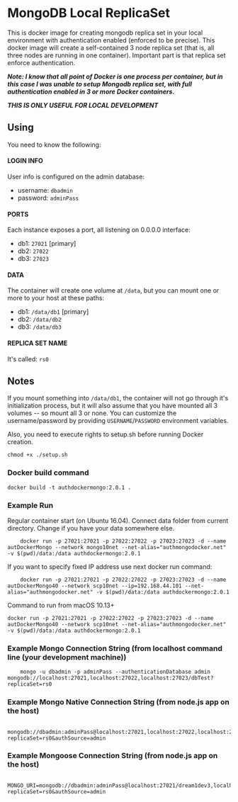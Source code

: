 # MongoDB Local ReplicaSet

This is docker image for creating mongodb replica set in your local environment with authentication enabled (enforced to be precise). 
This docker image will create a self-contained 3 node replica set (that is, all three nodes are running in one container).
Important part is that replica set enforce authentication.

***Note: I know that all point of Docker is one process per container, but in this case I was unable to setup Mongodb replica set, with full authentication enabled in 3 or more Docker containers.***


***THIS IS ONLY USEFUL FOR LOCAL DEVELOPMENT***

## Using

You need to know the following:

#### LOGIN INFO

User info is configured on the admin database:

  - username: `dbadmin`
  - password: `adminPass`

#### PORTS
Each instance exposes a port, all listening on 0.0.0.0 interface:

  - db1: `27021` [primary]
  - db2: `27022`
  - db3: `27023`

#### DATA
The container will create one volume at `/data`, but you can mount one or more to your host at these paths:

  - db1: `/data/db1` [primary]
  - db2: `/data/db2`
  - db3: `/data/db3`

#### REPLICA SET NAME
It's called: `rs0`

## Notes

If you mount something into `/data/db1`, the container will not go through it's initialization process, but it will also assume that you have mounted all 3 volumes -- so mount all 3 or none.
You can customize the username/password by providing `USERNAME`/`PASSWORD` environment variables.

Also, you need to execute rights to setup.sh before running Docker creation.
```
chmod +x ./setup.sh
```

### Docker build command
```
docker build -t authdockermongo:2.0.1 .
```

### Example Run
Regular container start (on Ubuntu 16.04). Connect data folder from current directory. Change if you have your data somewhere else.
```
    docker run -p 27021:27021 -p 27022:27022 -p 27023:27023 -d --name autDockerMongo --network mongo10net --net-alias="authmongodocker.net" -v $(pwd)/data:/data authdockermongo:2.0.1
```

If you want to specify fixed IP address use next docker run command:
```
    docker run -p 27021:27021 -p 27022:27022 -p 27023:27023 -d --name autDockerMongo40 --network scp10net --ip=192.168.44.101 --net-alias="authmongodocker.net" -v $(pwd)/data:/data authdockermongo:2.0.1
```

Command to run from macOS 10.13+
```
docker run -p 27021:27021 -p 27022:27022 -p 27023:27023 -d --name autDockerMongo40 --network scp10net --net-alias="authmongodocker.net" -v $(pwd)/data:/data authdockermongo:2.0.1
```

### Example Mongo Connection String (from localhost command line (your development machine))
```
    mongo -u dbadmin -p adminPass --authenticationDatabase admin mongodb://localhost:27021,localhost:27022,localhost:27023/dbTest?replicaSet=rs0
```

### Example Mongo Native Connection String (from node.js app on the host)
```
    mongodb://dbadmin:adminPass@localhost:27021,localhost:27022,localhost:27023/dream1dev3?replicaSet=rs0&authSource=admin
```

### Example Mongoose Connection String (from node.js app on the host)
```
    MONGO_URI=mongodb://dbadmin:adminPass@localhost:27021/dream1dev3,localhost:27022/dream1dev3,localhost:27023/dream1dev3?replicaSet=rs0&authSource=admin
```
